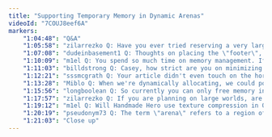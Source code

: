 ```yaml
---
title: "Supporting Temporary Memory in Dynamic Arenas"
videoId: "7COUJ8eef6A"
markers:
    "1:04:48": "Q&A"
    "1:05:58": "zilarrezko Q: Have you ever tried reserving a very large amount of memory, and then committing memory as needed, so the arena can grow without the base pointer changing?"
    "1:07:08": "dudeinbasement1 Q: Thoughts on placing the \"footer\", at the beginning of the memory area, so bad co-workers don't overwrite it (because it is at the end currently)"
    "1:10:09": "m1el Q: You spend so much time on memory management. If programming games for windows / Linux would it be better to use malloc and then create custom allocation for hot parts?"
    "1:11:03": "billdstrong Q: Casey, how strict are you on minimizing the amount of memory is used by the game?"
    "1:12:21": "sssmcgrath Q: Your article didn't even touch on the horrors of ETW. I had to manually fill out several GUIDs that msft decided not to include in their headers for some reason by pulling them off three different, very obscure MSDN pages that were auto generated for C# markup. I had to reverse engineer several void * pointers by using partial data on MSDN and inspecting the memory and guessing sizes, offsets and types. There was a variable listed on MSDN as \"object UserSID\"... Yes, the type was \"object\", and guess what! It's not a SID, it's 2 unknown / undocumented pointers then a SID! What are those pointers? Who knows. They also intermixed ASCII and UTF16 strings, one after the other with no documentation... Yay!"
    "1:13:28": "Miblo Q: When we're dynamically allocating, we could potentially end up allocating every last drop of memory available to us, right? Are there situations in which we'd want to make sure we allocate \"some amount\" less than the max and, if so, how would we best do that?"
    "1:15:56": "longboolean Q: So currently you can only free memory in the last memory blocks? If you wanted to free stuff near the beginning of the arena and keep the stuff at the end, you would need to do things differently?"
    "1:17:57": "zilarrezko Q: If you are planning on large worlds, are you planning then on compressing and decompressing from the mandala on the fly?"
    "1:19:12": "m1el Q: Will Handmade Hero use texture compression in OpenGL?"
    "1:20:19": "pseudonym73 Q: The term \"arena\" refers to a region of memory from which multiple objects are allocated and which can be deallocated all at once. Some arenas support object freeing, some do not"
    "1:21:03": "Close up"
---
```

